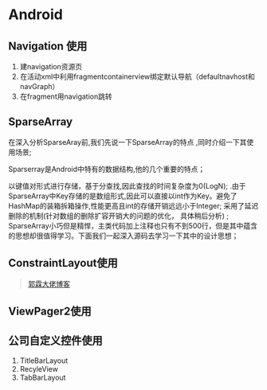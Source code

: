 # Android

## Navigation 使用

1. 建navigation资源页
2. 在活动xml中利用fragmentcontainerview绑定默认导航（defaultnavhost和navGraph）
3. 在fragment用navigation跳转

## SparseArray

在深入分析SparseAray前,我们先说一下SparseArray的特点 ,同时介绍一下其使用场景;

Sparserray是Android中特有的数据结构,他的几个重要的特点；

以键值对形式进行存储，基于分查找,因此查找的时间复杂度为0(LogN);
.由于SparseArray中Key存储的是数组形式,因此可以直接以int作为Key。避免了HashMap的装箱拆箱操作,性能更高且int的存储开销远远小于Integer;
采用了延迟删除的机制(针对数组的删除扩容开销大的问题的优化， 具体稍后分析) ;
SparseArray小巧但是精悍，主类代码加上注释也只有不到500行，但是其中蕴含的思想却很值得学习。下面我们一起深入源码去学习一下其中的设计思想；

## ConstraintLayout使用

> [郭霖大佬博客](https://blog.csdn.net/guolin_blog/article/details/53122387)

## ViewPager2使用

## 公司自定义控件使用

1. TitleBarLayout
2. RecyleView
3. TabBarLayout
